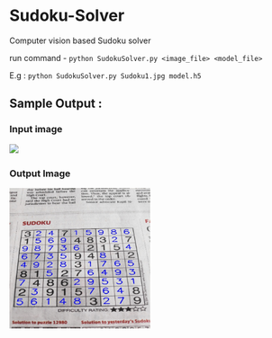 # Sudoku-Solver

Computer vision based Sudoku solver

run command - `python SudokuSolver.py <image_file> <model_file>`

E.g : `python SudokuSolver.py Sudoku1.jpg model.h5`

## Sample Output :

### Input image

<img src="Sudoku1.jpg" width=250></img>

### Output Image

<img src="output.jpg" width=250></img>

